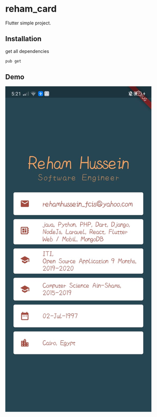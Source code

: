 # reham_card

Flutter simple project.

## Installation

get all dependencies

```bash
pub get
```
## Demo
![](demo.jpeg)

